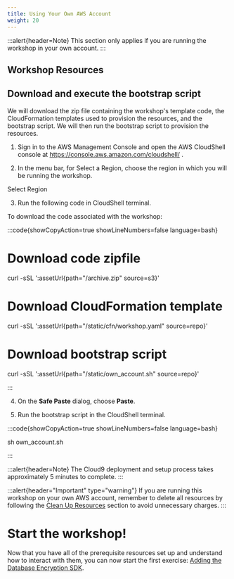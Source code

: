```yaml
---
title: Using Your Own AWS Account
weight: 20
---
```


:::alert{header=Note}
This section only applies if you are running the workshop in your own account.
:::

## Workshop Resources

## Download and execute the bootstrap script

We will download the zip file containing the workshop's template code, the CloudFormation templates used to provision the resources, and the bootstrap script. We will then run the bootstrap script to provision the resources.

1. Sign in to the AWS Management Console and open the AWS CloudShell console at https://console.aws.amazon.com/cloudshell/ .

1. In the menu bar, for Select a Region, choose the region in which you will be running the workshop.

Select Region

3. Run the following code in CloudShell terminal.

To download the code associated with the workshop:

:::code{showCopyAction=true showLineNumbers=false language=bash}

# Download code zipfile
curl -sSL ':assetUrl{path="/archive.zip" source=s3}'
# Download CloudFormation template
curl -sSL ':assetUrl{path="/static/cfn/workshop.yaml" source=repo}'
# Download bootstrap script
curl -sSL ':assetUrl{path="/static/own_account.sh" source=repo}'

:::

4. On the **Safe Paste** dialog, choose **Paste**.

5. Run the bootstrap script in the CloudShell terminal.

:::code{showCopyAction=true showLineNumbers=false language=bash}

sh own_account.sh

:::

:::alert{header=Note}
The Cloud9 deployment and setup process takes approximately 5 minutes to complete.
:::


:::alert{header="Important" type="warning"}
If you are running this workshop on your own AWS account, remember to delete all resources by following the [Clean Up Resources](../../clean-up-and-closing.en.md) section to avoid unnecessary charges.
:::


# Start the workshop!

Now that you have all of the prerequisite resources set up
and understand how to interact with them,
you can now start the first exercise:
[Adding the Database Encryption SDK](../../exercise-1.en.md).

